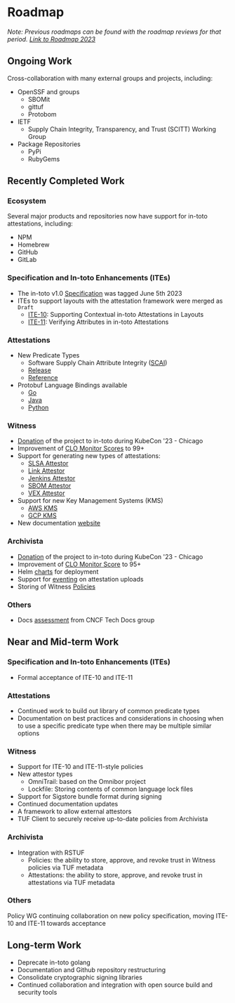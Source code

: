 # Roadmap

_Note: Previous roadmaps can be found with the roadmap reviews for that period.
[Link to Roadmap 2023](/roadmap-reviews/2023/ROADMAP.md)_

## Ongoing Work

Cross-collaboration with many external groups and projects, including:

- OpenSSF and groups
  - SBOMit
  - gittuf
  - Protobom
- IETF
  - Supply Chain Integrity, Transparency, and Trust (SCITT) Working Group
- Package Repositories
  - PyPi
  - RubyGems

## Recently Completed Work

### Ecosystem

Several major products and repositories now have support for in-toto attestations, including:

- NPM
- Homebrew
- GitHub
- GitLab

### Specification and In-toto Enhancements (ITEs)

- The in-toto v1.0 [Specification](https://github.com/in-toto/specification/blob/v1.0/in-toto-spec.md) was tagged June 5th 2023
- ITEs to support layouts with the attestation framework were merged as `Draft`
  - [ITE-10](https://github.com/in-toto/ITE/tree/master/ITE/10): Supporting Contextual in-toto Attestations in Layouts
  - [ITE-11](https://github.com/in-toto/ITE/tree/master/ITE/11): Verifying Attributes in in-toto Attestations

### Attestations

- New Predicate Types
  - Software Supply Chain Attribute Integrity ([SCAI](https://github.com/in-toto/attestation/blob/main/spec/predicates/scai.md))
  - [Release](https://github.com/in-toto/attestation/blob/main/spec/predicates/release.md)
  - [Reference](https://github.com/in-toto/attestation/blob/main/spec/predicates/reference.md)
- Protobuf Language Bindings available
  - [Go](https://github.com/in-toto/attestation/tree/main/go)
  - [Java](https://github.com/in-toto/attestation/tree/main/java)
  - [Python](https://github.com/in-toto/attestation/tree/main/python)

### Witness

- [Donation](https://github.com/in-toto/community/issues/17) of the project to in-toto during KubeCon '23 - Chicago
- Improvement of [CLO Monitor Scores](https://clomonitor.io/projects/cncf/in-toto#witness) to 99+
- Support for generating new types of attestations:
  - [SLSA Attestor](https://witness.dev/docs/docs/attestors/slsa)
  - [Link Attestor](https://witness.dev/docs/docs/attestors/link)
  - [Jenkins Attestor](https://github.com/in-toto/go-witness/pull/323)
  - [SBOM Attestor](https://witness.dev/docs/docs/attestors/sbom)
  - [VEX Attestor](https://witness.dev/docs/docs/attestors/vex)
- Support for new Key Management Systems (KMS)
  - [AWS KMS](https://witness.dev/docs/docs/signers/kms#aws)
  - [GCP KMS](https://witness.dev/docs/docs/signers/kms#gcp)
- New documentation [website](https://witness.dev/)

### Archivista

- [Donation](https://github.com/in-toto/community/issues/18) of the project to in-toto during KubeCon '23 - Chicago
- Improvement of [CLO Monitor Score](https://clomonitor.io/projects/cncf/in-toto#archivista) to 95+
- Helm [charts](https://github.com/in-toto/archivista/tree/main/chart) for deployment
- Support for [eventing](https://github.com/in-toto/archivista/pull/377) on attestation uploads
- Storing of Witness [Policies](https://github.com/in-toto/archivista/pull/251)

### Others

- Docs [assessment](https://github.com/cncf/techdocs/blob/main/analyses/0009-in-toto/README.md) from CNCF Tech Docs group

## Near and Mid-term Work

### Specification and In-toto Enhancements (ITEs)

- Formal acceptance of ITE-10 and ITE-11

### Attestations

- Continued work to build out library of common predicate types
- Documentation on best practices and considerations in choosing when to use a specific predicate type when there may be multiple similar options

### Witness

- Support for ITE-10 and ITE-11-style policies
- New attestor types
  - OmniTrail: based on the Omnibor project
  - Lockfile: Storing contents of common language lock files
- Support for Sigstore bundle format during signing
- Continued documentation updates
- A framework to allow external attestors
- TUF Client to securely receive up-to-date policies from Archivista

### Archivista

- Integration with RSTUF
  - Policies: the ability to store, approve, and revoke trust in Witness policies via TUF metadata
  - Attestations: the ability to store, approve, and revoke trust in attestations via TUF metadata

### Others

Policy WG continuing collaboration on new policy specification, moving ITE-10 and ITE-11 towards acceptance

## Long-term Work

- Deprecate in-toto golang
- Documentation and Github repository restructuring
- Consolidate cryptographic signing libraries
- Continued collaboration and integration with open source build and security tools
